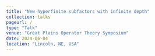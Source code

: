 ```yaml
---
title: "New hyperfinite subfactors with infinite depth"
collection: talks
pageurl: /
type: "Talk"
venue: "Great Plains Operator Theory Symposium"
date: 2024-06-04
location: "Lincoln, NE, USA"
---
```


